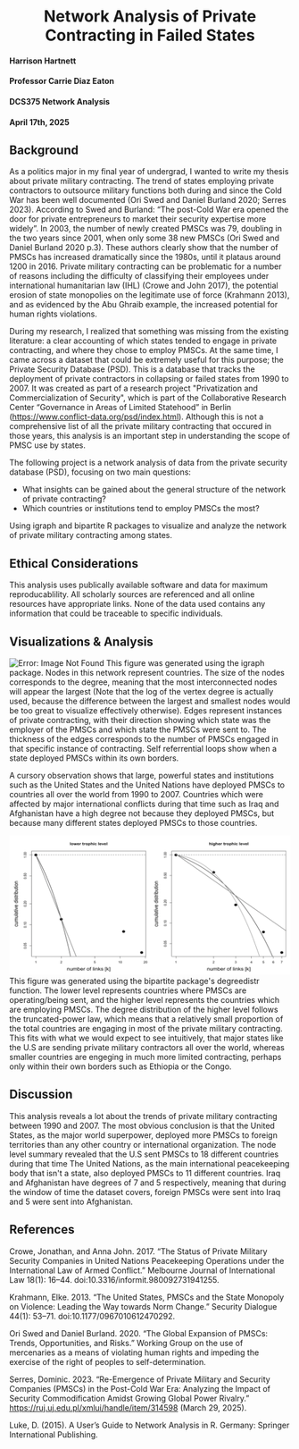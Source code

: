 <h1 align="center">Network Analysis of Private Contracting in Failed States</h1>

#### Harrison Hartnett 
#### Professor Carrie Diaz Eaton  
#### DCS375 Network Analysis  
#### April 17th, 2025

## Background
As a politics major in my final year of undergrad, I wanted to write my thesis about private military contracting. The trend of states employing private contractors to outsource military functions both during and since the Cold War has been well documented (Ori Swed and Daniel Burland 2020; Serres 2023). According to Swed and Burland: “The post-Cold War era opened the door for private entrepreneurs to market their security expertise more widely”. In 2003, the number of newly created PMSCs was 79, doubling in the two years since 2001, when only some 38 new PMSCs (Ori Swed and Daniel Burland 2020 p.3). These authors clearly show that the number of PMSCs has increased dramatically since the 1980s, until it plataus around 1200 in 2016. Private military contracting can be problematic for a number of reasons including the difficulty of classifying their employees under international humanitarian law (IHL) (Crowe and John 2017), the potential erosion of state monopolies on the legitimate use of force (Krahmann 2013), and as evidenced by the Abu Ghraib example, the increased potential for human rights violations.

During my research, I realized that something was missing from the existing literature: a  clear accounting of which states tended to engage in private contracting, and where they chose to employ PMSCs. At the same time, I came across a dataset that could be extremely useful for this purpose; the Private Security Database (PSD). This is a database that tracks the deployment of private contractors in collapsing or failed states from 1990 to 2007. It was created as part of a research project "Privatization and Commercialization of Security", which is part of the Collaborative Research Center “Governance in Areas of Limited Statehood” in Berlin (https://www.conflict-data.org/psd/index.html). Although this is not a comprehensive list of all the private military contracting that occured in those years, this analysis is an important step in understanding the scope of PMSC use by states.

The following project is a network analysis of data from the private security database (PSD), focusing on two main questions:
- What insights can be gained about the general structure of the network of private contracting?
- Which countries or institutions tend to employ PMSCs the most?

Using igraph and bipartite R packages to visualize and analyze the network of private military contracting among states.

## Ethical Considerations
This analysis uses publically available software and data for maximum reproducablility. All scholarly sources are referenced and all online resources have appropriate links. None of the data used contains any information that could be traceable to specific individuals.

## Visualizations & Analysis
![Error: Image Not Found](PrivateSecurityNetwork.png)
This figure was generated using the igraph package. Nodes in this network represent countries. The size of the nodes corresponds to the degree, meaning that the most interconnected nodes will appear the largest (Note that the log of the vertex degree is actually used, because the difference between the largest and smallest nodes would be too great to visualize effectively otherwise). Edges represent instances of private contracting, with their direction showing which state was the employer of the PMSCs and which state the PMSCs were sent to. The thickness of the edges corresponds to the number of PMSCs engaged in that specific instance of contracting. Self referrential loops show when a state deployed PMSCs within its own borders.

A cursory observation shows that large, powerful states and institutions such as the United States and the United Nations have deployed PMSCs to countries all over the world from 1990 to 2007. Countries which were affected by major international conflicts during that time such as Iraq and Afghanistan have a high degree not because they deployed PMSCs, but because many different states deployed PMSCs to those countries.

![Error: Image Not Found](DegreeDistribution.png)
This figure was generated using the bipartite package's degreedistr function. The lower level represents countries where PMSCs are operating/being sent, and the higher level represents the countries which are employing PMSCs. The degree distribution of the higher level follows the truncated-power law, which means that a relatively small proportion of the total countries are engaging in most of the private military contracting. This fits with what we would expect to see intuitively, that major states like the U.S are sending private military contractors all over the world, whereas smaller countries are engeging in much more limited contracting, perhaps only within their own borders such as Ethiopia or the Congo.

## Discussion
This analysis reveals a lot about the trends of private military contracting between 1990 and 2007. The most obvious conclusion is that the United States, as the major world superpower, deployed more PMSCs to foreign territories than any other country or international organization. The node level summary revealed that the U.S sent PMSCs to 18 different countries during that time The United Nations, as the main international peacekeeping body that isn't a state, also deployed PMSCs to 11 different countries. Iraq and Afghanistan have degrees of 7 and 5 respectively, meaning that during the window of time the dataset covers, foreign PMSCs were sent into Iraq and 5 were sent into Afghanistan.

## References
Crowe, Jonathan, and Anna John. 2017. “The Status of Private Military Security Companies in United Nations Peacekeeping Operations under the International Law of Armed Conflict.” Melbourne Journal of International Law 18(1): 16–44. doi:10.3316/informit.980092731941255.

Krahmann, Elke. 2013. “The United States, PMSCs and the State Monopoly on Violence: Leading the Way towards Norm Change.” Security Dialogue 44(1): 53–71. doi:10.1177/0967010612470292.

Ori Swed and Daniel Burland. 2020. “The Global Expansion of PMSCs: Trends, Opportunities, and Risks.” Working Group on the use of mercenaries as a means of violating human rights and impeding the exercise of the right of peoples to self-determination.

Serres, Dominic. 2023. “Re-Emergence of Private Military and Security Companies (PMSCs) in the Post-Cold War Era: Analyzing the Impact of Security Commodification Amidst Growing Global Power Rivalry.” https://ruj.uj.edu.pl/xmlui/handle/item/314598 (March 29, 2025).

Luke, D. (2015). A User’s Guide to Network Analysis in R. Germany: Springer International Publishing.
